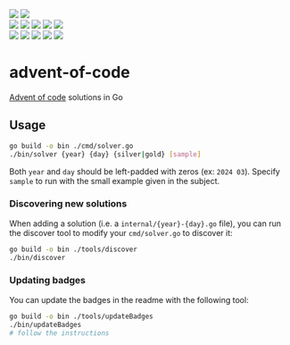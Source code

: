 <div>
	<img src="https://img.shields.io/badge/go-%2300ADD8.svg?style=for-the-badge&logo=go&logoColor=white">
	<img src="https://img.shields.io/badge/total_stars%20⭐-004-fcd34d?style=for-the-badge">
<br/>
	<div>
		<img src="https://img.shields.io/badge/2015%20⭐-00-a8a29e">
		<img src="https://img.shields.io/badge/2016%20⭐-00-a8a29e">
		<img src="https://img.shields.io/badge/2017%20⭐-00-a8a29e">
		<img src="https://img.shields.io/badge/2018%20⭐-00-a8a29e">
		<img src="https://img.shields.io/badge/2019%20⭐-00-a8a29e">
		<br>
		<img src="https://img.shields.io/badge/2020%20⭐-00-a8a29e">
		<img src="https://img.shields.io/badge/2021%20⭐-00-a8a29e">
		<img src="https://img.shields.io/badge/2022%20⭐-00-a8a29e">
		<img src="https://img.shields.io/badge/2023%20⭐-00-a8a29e">
		<img src="https://img.shields.io/badge/2024%20⭐-04-f4f4f5">
		<br>
	</div>
</div>
<!-- ----- marker: badges ----- -->

# advent-of-code

[Advent of code](https://adventofcode.com/) solutions in Go

## Usage

```sh
go build -o bin ./cmd/solver.go
./bin/solver {year} {day} {silver|gold} [sample]
```

Both `year` and `day` should be left-padded with zeros (ex: `2024 03`).
Specify `sample` to run with the small example given in the subject.

### Discovering new solutions

When adding a solution (i.e. a `internal/{year}-{day}.go` file), you can run the discover tool
to modify your `cmd/solver.go` to discover it:

```sh
go build -o bin ./tools/discover
./bin/discover
```

### Updating badges

You can update the badges in the readme with the following tool:

```sh
go build -o bin ./tools/updateBadges
./bin/updateBadges
# follow the instructions
```

